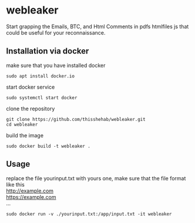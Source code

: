 # webleaker
Start grapping the Emails, BTC, and Html Comments in pdfs htmlfiles js that could be useful for your reconnaissance.

## Installation via docker
make sure that you have installed docker 

```console
sudo apt install docker.io
```

start docker service 
```console
sudo systemctl start docker
```

clone the repository
```console
git clone https://github.com/thisshehab/webleaker.git
cd webleaker
```
build the image 
```console
sudo docker build -t webleaker .
```
## Usage
replace the file yourinput.txt with yours one, make sure that the file format like this 
<br>
http://example.com <br>
https://example.com <br>
...

```console
sudo docker run -v ./yourinput.txt:/app/input.txt -it webleaker
```
